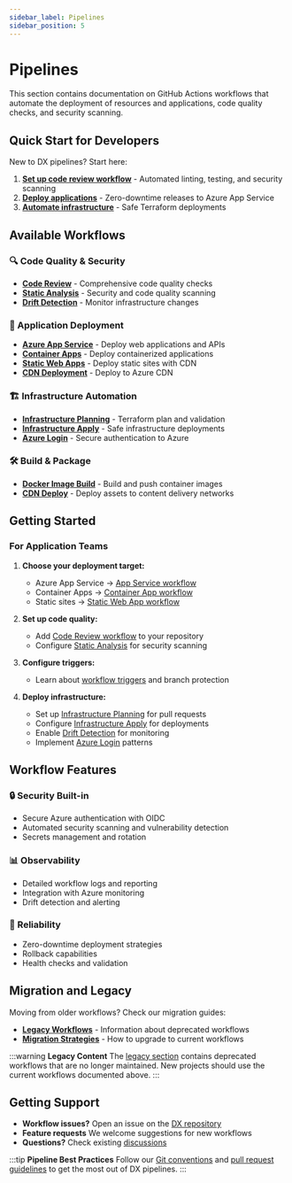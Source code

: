 ```yaml
---
sidebar_label: Pipelines
sidebar_position: 5
---
```


# Pipelines

This section contains documentation on GitHub Actions workflows that automate
the deployment of resources and applications, code quality checks, and security
scanning.

## Quick Start for Developers

New to DX pipelines? Start here:

1. **[Set up code review workflow](./code-review.md)** - Automated linting,
   testing, and security scanning
2. **[Deploy applications](./release-azure-appsvc.md)** - Zero-downtime releases
   to Azure App Service
3. **[Automate infrastructure](./infra-apply.md)** - Safe Terraform deployments

## Available Workflows

### 🔍 Code Quality & Security

- **[Code Review](./code-review.md)** - Comprehensive code quality checks
- **[Static Analysis](./static-analysis.md)** - Security and code quality
  scanning
- **[Drift Detection](./drift-detection.md)** - Monitor infrastructure changes

### 🚀 Application Deployment

- **[Azure App Service](./release-azure-appsvc.md)** - Deploy web applications
  and APIs
- **[Container Apps](./release-container-app.md)** - Deploy containerized
  applications
- **[Static Web Apps](./build-deploy-static-web-app.md)** - Deploy static sites
  with CDN
- **[CDN Deployment](./build-deploy-cdn-static-site.md)** - Deploy to Azure CDN

### 🏗️ Infrastructure Automation

- **[Infrastructure Planning](./infra-plan.md)** - Terraform plan and validation
- **[Infrastructure Apply](./infra-apply.md)** - Safe infrastructure deployments
- **[Azure Login](./azure-login.md)** - Secure authentication to Azure

### 🛠️ Build & Package

- **[Docker Image Build](./docker-image-build.md)** - Build and push container
  images
- **[CDN Deploy](./cdn-deploy.md)** - Deploy assets to content delivery networks

## Getting Started

### For Application Teams

1. **Choose your deployment target:**
   - Azure App Service → [App Service workflow](./release-azure-appsvc.md)
   - Container Apps → [Container App workflow](./release-container-app.md)
   - Static sites → [Static Web App workflow](./build-deploy-static-web-app.md)

2. **Set up code quality:**
   - Add [Code Review workflow](./code-review.md) to your repository
   - Configure [Static Analysis](./static-analysis.md) for security scanning

3. **Configure triggers:**
   - Learn about [workflow triggers](./triggers.md) and branch protection

4. **Deploy infrastructure:**
   - Set up [Infrastructure Planning](./infra-plan.md) for pull requests
   - Configure [Infrastructure Apply](./infra-apply.md) for deployments
   - Enable [Drift Detection](./drift-detection.md) for monitoring
   - Implement [Azure Login](./azure-login.md) patterns

## Workflow Features

### 🔒 Security Built-in

- Secure Azure authentication with OIDC
- Automated security scanning and vulnerability detection
- Secrets management and rotation

### 📊 Observability

- Detailed workflow logs and reporting
- Integration with Azure monitoring
- Drift detection and alerting

### 🔄 Reliability

- Zero-downtime deployment strategies
- Rollback capabilities
- Health checks and validation

## Migration and Legacy

Moving from older workflows? Check our migration guides:

- **[Legacy Workflows](./legacy/index.md)** - Information about deprecated
  workflows
- **[Migration Strategies](./legacy/index.md)** - How to upgrade to current
  workflows

:::warning **Legacy Content** The [legacy section](./legacy/index.md) contains
deprecated workflows that are no longer maintained. New projects should use the
current workflows documented above. :::

## Getting Support

- **Workflow issues?** Open an issue on the
  [DX repository](https://github.com/pagopa/dx/issues)
- **Feature requests** We welcome suggestions for new workflows
- **Questions?** Check existing
  [discussions](https://github.com/pagopa/dx/discussions)

:::tip **Pipeline Best Practices** Follow our
[Git conventions](../conventions/git/index.md) and
[pull request guidelines](../conventions/pull-requests/index.md) to get the most
out of DX pipelines. :::
